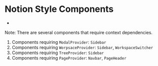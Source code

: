# Notion Style Components

-

Note: There are several components that require context dependencies.

1. Components requiring `ModalProvider`: `Sidebar`
2. Components requiring `WorpsaceProvider`: `Sidebar`, `WorkspaceSwitcher`
3. Components requiring `TreeProvider`: `Sidebar`
4. Components requiring `PageProvider`: `Navbar`, `PageHeader`
